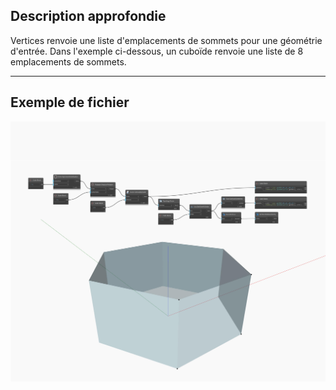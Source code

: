 ## Description approfondie
Vertices renvoie une liste d'emplacements de sommets pour une géométrie d'entrée. Dans l'exemple ci-dessous, un cuboïde renvoie une liste de 8 emplacements de sommets.
___
## Exemple de fichier

![Vertices](./Autodesk.DesignScript.Geometry.Face.Vertices_img.jpg)

